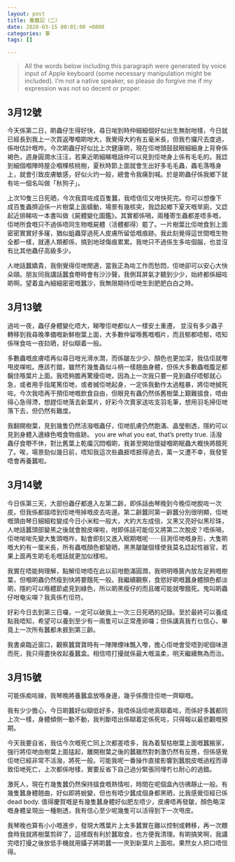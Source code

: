 ```yaml
---
layout: post
title: 養蠶記（二）
date: 2020-03-15 00:01:00 +0800
categories: 事
tags: []

---
```

> All the words below including this paragraph were generated by voice input of Apple keyboard (some necessary manipulation might be included). I’m not a native speaker, so please do forgive me if my expression was not so decent or proper.

## 3月12號

今天係第二日，啲蟲仔生得好快，尋日啱到時仲細細個好似出生無耐咁樣，今日就已經長到我上一次買返嚟嗰啲咁大，我覺得大約有五毫米長，但我冇攞尺去度過，係咁估計嘅咋。今次啲蟲仔好似比上次健康啲，現在佢哋頭鼓鼓眼細細身上背脊係褐色，週身圓潤水汪汪，若果近啲細睇嘅話仲可以見到佢哋身上係有毛毛的。我諗到細個嗰陣時屋企嗰棵核桃樹，夏秋時節上面就會生出好多毛毛蟲，蟲毛落喺身上，就會引致皮膚敏感，好似火灼一般，總會令我痛到喊。於是啲蟲仔係我鄉下就有咗一個名叫做「秋狗子」。

上次10隻三日死晒，今次我買咗成百隻蠶，我唔信佢又咁快死完。你可以想像下成百隻蟲擠迫係一片樹葉上面蠕動，場景有幾核突，我諗起鄉下夏天嘅旱廁，又諗起近排睇咗一本書叫做《屍體變化圖鑑》。其實都係喎，兩種寄生蟲都差唔多嘅，佢哋所食嘅只不過係唔同生物嘅屍體（活體都得）罷了。一片樹葉比佢哋食到上面密密實實好多窿，猶似蛆蟲穿過死人皮膚所留低嘅痕跡。我此刻覺得這世間嘅生物全都一樣，就連人類都係，搞到地球傷痕累累。我哋只不過係生多咗個腦，也並沒有比其他蟲仔高級多少。

人哋話蠶嬌貴，我倒覺得佢哋閒適，當我正為咗工作而愁悶，佢哋卻可以安心大快朵頤。朋友同我講話蠶食嘢時會有沙沙聲，我側耳屏氣才聽到少少，始終都係細咗啲啊。望着盒內細細密密嘅蠶沙，我無限期待佢哋生到肥肥白白之時。

## 3月13號

過咗一夜，蟲仔身體變化唔大，睇嚟佢哋都似人一樣安土重遷， 並沒有多少蟲子轉移到我尋晚準備嘅新鮮樹葉上面，大多數仲留喺舊嘅嗰片，而且郁都唔郁，唔知係咪食咗一夜攰晒，好似瞓着一般。

多數蟲嘅皮膚唔再似尋日咁光滑水潤，而係皺左少少、顏色也更加深，我估佢就嚟甩皮㗎啦。應該冇錯，雖然冇幾隻蟲似斗柄一樣翹曲身體，但係大多數蟲嘅腹足都黐住喺葉片上面。我唔夠膽再驚擾佢哋，因為上一次我只要一見到蟲仔唔郁就心急，或者用手指尾篤佢哋，或者搣佢哋起身，一定係我動作太過粗暴，將佢哋搣死咗。今次我唔再干預佢哋嘅飲食自由，但眼見有蟲仍然係舊樹葉上艱難搵食，唔由得心急得滯，想趕佢哋落去新葉片，好彩今次賣家送咗支羽毛筆，想用羽毛掃佢哋落下去，但仍然有難度。

我翻開樹葉，見到幾隻仍然活潑嘅蟲仔，佢哋肌膚仍然飽滿、晶瑩剔透，隱約可以見到身體入邊綠色嘅食物痕跡。 you are what you eat, that’s pretty true. 活潑蟲仔食嘢不休，對比舊葉上乾癟沉悶嗰啲，我甚至開始懷疑嗰啲眠蟲大概快將餓死了。唉，場景勁似幾日前，唔知我這次些蟲捱唔捱得過去，萬一又遭不幸，我發誓唔會再養蠶啦。

## 3月14號

今日係第三天，大部份蟲仔都進入左第二齡，即係話由琴晚到今晚佢哋脫咗一次皮。但我係都搵唔到佢哋甩掉嘅皮去咗邊。第二齡蠶同第一齡蠶分別很明顯，佢哋嘅頭由琴日細細粒變成今日小米粒一般大，大約大左成倍，又黑又亮好似黑珍珠，人哋話蠶頭部變黑之後就會脫皮㗎啦，咁即係話可能佢又將第二次脫皮？唔係喎，佢哋啱啱先變大隻頭嘅咋，點會即刻又進入眠期嘅呢⋯⋯目測佢哋嘅身形，大隻啲嘅大約有一厘米長，所有蟲嘅顏色都變晒，黑黑皺皺個樣使我莫名諗起性器官，若果上面再生啲毛毛嘅話就更加似樣啦。

我實在唔能夠理解，點解佢哋唔在此以前咁飽滿圓潤，我明明喺篋內放左足夠嘅樹葉，但嗰啲蟲仍然瘦到快將要餓死一般。我繼續觀察，食慾好啲嘅蠶身體顏色都淡啲，隱約可以喺體節處見到綠色，所以啲黑瘦仔的而且確可能就嚟餓死。鬼叫啲蟲仔咁奄尖㗎？我真係冇佢符。

好彩今日去到第三日囉，一定可以破我上一次三日死晒的記錄。至於最終可以養成點我唔知，希望可以養到至少有一兩隻可以正常產卵囉；但係講真我冇乜信心，畢竟上一次所有蠶都未捱到第三齡。

我書桌臨近窗口，觀察蠶寶寶時有一陣陣煙味飄入嚟，擔心佢哋會受唔到呢個味道而死，我只得盡快收起養蠶盒。相信唔打擾就係最大嘅溫柔，明天繼續無為而治。

## 3月15號

可能係痴咗線，我琴晚將養蠶盒放喺身邊，幾乎係攬住佢哋一齊瞓嘅。

我有少少擔心，今日啲蠶好似瞓低好多，我唔係話佢哋真瞓着咗，而係好多蠶都同上次一樣，身體傾側一動不動，我判斷唔出係瞓着定係死咗，只得報以最悲觀嘅預期。

今天我要自省，我估今次嘅死亡同上次都差唔多，我為着幫枯樹葉上面嘅蠶搬家，強行將佢哋由樹葉上面掹起，離開樹葉之後的蠶雖然對刺激仍然有反應，但係感覺佢哋已經非常不活潑，將死一般。可能我呢一番操作直接影響到蠶脫皮嘅過程而導致佢哋死亡，上次都係咁樣，實要反省下自己過分緊張同埋冇乜耐心的過錯。

激死人，現在冇幾隻蠶仍然保持搵食嘅熱情啦，時間在呢個盒內彷彿靜止一般。有幾隻蠶身體翹曲，好似即將蛻變，但也有唔少蠶成個身都黑晒，比我感覺佢經已係dead body. 值得慶賀嘅是有幾隻蠶身體好似肥左唔少，皮膚唔再發皺，顏色略深嘅身體呈現出一種剔透，我有信心至少呢幾隻可以活得到下一次甩皮。

我琴晚也算有小小嘅進步，發現大嚿葉片上太多蠶實在難以控制或轉移，再一次餵食時我就將樹葉剪碎了，這樣既有利於蠶取食，也方便我清理。有啲搞笑啊，我講完唔打擾之後放低手機就用鑷子將啲蠶一一夾到新葉片上面啦。果然女人把口唔信得。